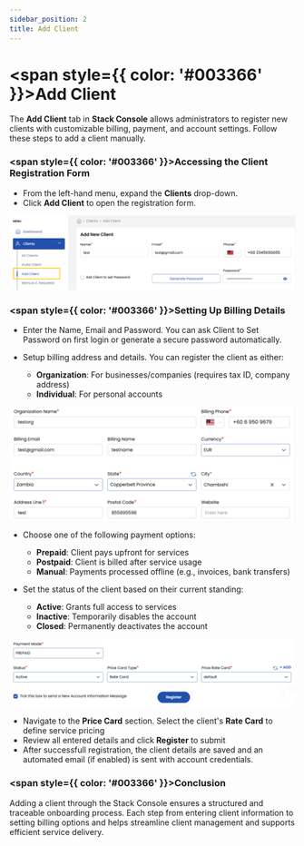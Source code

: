 ```yaml
---
sidebar_position: 2  
title: Add Client  
---
```


# <span style={{ color: '#003366' }}>Add Client</span>

The **Add Client** tab in **Stack Console** allows administrators to register new clients with customizable billing, payment, and account settings. Follow these steps to add a client manually.

### <span style={{ color: '#003366' }}>Accessing the Client Registration Form</span>

- From the left-hand menu, expand the **Clients** drop-down.  
- Click **Add Client** to open the registration form.

![Add Client Form](images/add_client_1.png)

### <span style={{ color: '#003366' }}>Setting Up Billing Details</span>

- Enter the Name, Email and Password. You can ask Client to Set Password on first login or generate a secure password automatically.
- Setup billing address and details. You can register the client as either:

  - **Organization**: For businesses/companies (requires tax ID, company address)  
  - **Individual**: For personal accounts  

![Billing Setup](images/add_client_2.png)

- Choose one of the following payment options:

    - **Prepaid**: Client pays upfront for services  
    - **Postpaid**: Client is billed after service usage  
    - **Manual**: Payments processed offline (e.g., invoices, bank transfers)  

- Set the status of the client based on their current standing:

    - **Active**: Grants full access to services  
    - **Inactive**: Temporarily disables the account  
    - **Closed**: Permanently deactivates the account  

![Status and Pricing](images/add_client_3.png)

- Navigate to the **Price Card** section. Select the client's **Rate Card** to define service pricing  
- Review all entered details and click **Register** to submit  
- After successfull registration, the client details are saved and an automated email (if enabled) is sent with account credentials.

### <span style={{ color: '#003366' }}>Conclusion</span>
Adding a client through the Stack Console ensures a structured and traceable onboarding process. Each step from entering client information to setting billing options and helps streamline client management and supports efficient service delivery.